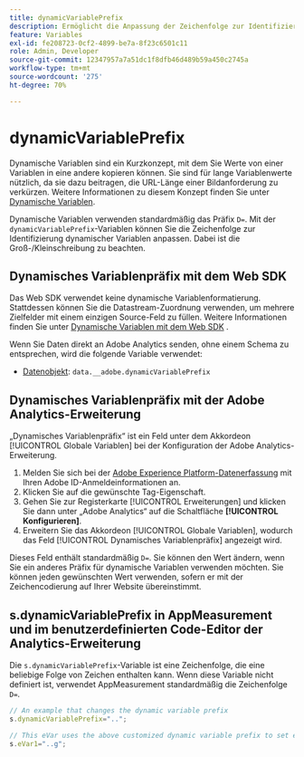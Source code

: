 ```yaml
---
title: dynamicVariablePrefix
description: Ermöglicht die Anpassung der Zeichenfolge zur Identifizierung dynamischer Variablen.
feature: Variables
exl-id: fe208723-0cf2-4899-be7a-8f23c6501c11
role: Admin, Developer
source-git-commit: 12347957a7a51dc1f8dfb46d489b59a450c2745a
workflow-type: tm+mt
source-wordcount: '275'
ht-degree: 70%

---
```


# dynamicVariablePrefix

Dynamische Variablen sind ein Kurzkonzept, mit dem Sie Werte von einer Variablen in eine andere kopieren können. Sie sind für lange Variablenwerte nützlich, da sie dazu beitragen, die URL-Länge einer Bildanforderung zu verkürzen. Weitere Informationen zu diesem Konzept finden Sie unter [Dynamische Variablen](../page-vars/dynamic-variables.md).

Dynamische Variablen verwenden standardmäßig das Präfix `D=`. Mit der `dynamicVariablePrefix`-Variablen können Sie die Zeichenfolge zur Identifizierung dynamischer Variablen anpassen. Dabei ist die Groß-/Kleinschreibung zu beachten.

## Dynamisches Variablenpräfix mit dem Web SDK

Das Web SDK verwendet keine dynamische Variablenformatierung. Stattdessen können Sie die Datastream-Zuordnung verwenden, um mehrere Zielfelder mit einem einzigen Source-Feld zu füllen. Weitere Informationen finden Sie unter [Dynamische Variablen mit dem Web SDK](../page-vars/dynamic-variables.md#dynamic-variables-using-the-web-sdk) .

Wenn Sie Daten direkt an Adobe Analytics senden, ohne einem Schema zu entsprechen, wird die folgende Variable verwendet:

* [Datenobjekt](/help/implement/aep-edge/data-var-mapping.md): `data.__adobe.dynamicVariablePrefix`

## Dynamisches Variablenpräfix mit der Adobe Analytics-Erweiterung

„Dynamisches Variablenpräfix“ ist ein Feld unter dem Akkordeon [!UICONTROL Globale Variablen] bei der Konfiguration der Adobe Analytics-Erweiterung.

1. Melden Sie sich bei der [Adobe Experience Platform-Datenerfassung](https://experience.adobe.com/data-collection) mit Ihren Adobe ID-Anmeldeinformationen an.
1. Klicken Sie auf die gewünschte Tag-Eigenschaft.
1. Gehen Sie zur Registerkarte [!UICONTROL Erweiterungen] und klicken Sie dann unter „Adobe Analytics“ auf die Schaltfläche **[!UICONTROL Konfigurieren]**.
1. Erweitern Sie das Akkordeon [!UICONTROL Globale Variablen], wodurch das Feld [!UICONTROL Dynamisches Variablenpräfix] angezeigt wird.

Dieses Feld enthält standardmäßig `D=`. Sie können den Wert ändern, wenn Sie ein anderes Präfix für dynamische Variablen verwenden möchten. Sie können jeden gewünschten Wert verwenden, sofern er mit der Zeichencodierung auf Ihrer Website übereinstimmt.

## s.dynamicVariablePrefix in AppMeasurement und im benutzerdefinierten Code-Editor der Analytics-Erweiterung

Die `s.dynamicVariablePrefix`-Variable ist eine Zeichenfolge, die eine beliebige Folge von Zeichen enthalten kann. Wenn diese Variable nicht definiert ist, verwendet AppMeasurement standardmäßig die Zeichenfolge `D=`.

```js
// An example that changes the dynamic variable prefix
s.dynamicVariablePrefix="..";

// This eVar uses the above customized dynamic variable prefix to set eVar to page URL
s.eVar1="..g";
```
